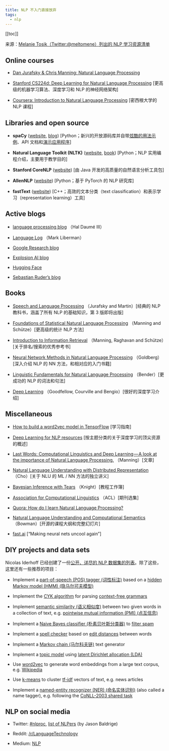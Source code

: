 ```yaml
---
title: NLP 不入门直接放弃
tags:
  - nlp
---
```


[[toc]]

来源：[Melanie Tosik（Twitter:@meltomene）列出的 NLP 学习资源清单](https://towardsdatascience.com/how-to-get-started-in-nlp-6a62aa4eaeff)


## Online courses

- [Dan Jurafsky & Chris Manning: Natural Language Processing](https://www.youtube.com/playlist?list=PL8FFE3F391203C98C)

- [Stanford CS224d: Deep Learning for Natural Language Processing](http://cs224d.stanford.edu/syllabus.html) [更高级的机器学习算法、深度学习和 NLP 的神经网络架构]

- [Coursera: Introduction to Natural Language Processing](https://www.youtube.com/playlist?list=PLLssT5z_DsK8BdawOVCCaTCO99Ya58ryR) [密西根大学的 NLP 课程]

## Libraries and open source

- **spaCy** ([website](https://spacy.io), [blog](https://explosion.ai/blog/))	[Python；新兴的开放源码库并自带[炫酷的用法示例](https://spacy.io/usage/spacy-101)、API 文档和[演示应用程序](https://spacy.io/docs/usage/showcase)]

- **Natural Language Toolkit (NLTK)** ([website](http://www.nltk.org/), [book](http://www.nltk.org/book/))	[Python；NLP 实用编程介绍，主要用于教学目的]

- **Stanford CoreNLP** ([website](https://stanfordnlp.github.io/CoreNLP/))	[由 Java 开发的高质量的自然语言分析工具包]

- **AllenNLP** ([website](https://allennlp.org/))	[Python；基于 PyTorch 的 NLP 研究库]

- **fastText** ([website](https://fasttext.cc/))	[C++；高效的文本分类（text classification）和表示学习（representation learning）工具]

## Active blogs

- [language processing blog](https://nlpers.blogspot.com/natural)	（Hal Daumé III）

- [Language Log](http://languagelog.ldc.upenn.edu/nll/)	（Mark Liberman）

- [Google Research blog](https://research.googleblog.com/)

- [Explosion AI blog](https://explosion.ai/blog/)

- [Hugging Face](https://medium.com/huggingface)

- [Sebastian Ruder’s blog](http://ruder.io/#open)

## Books

- [Speech and Language Processing](https://web.stanford.edu/~jurafsky/slp3/)	（Jurafsky and Martin）[经典的 NLP 教科书，涵盖了所有 NLP 的基础知识，第 3 版即将出版]

- [Foundations of Statistical Natural Language Processing](https://nlp.stanford.edu/fsnlp/)	（Manning and Schütze）[更高级的统计 NLP 方法]

- [Introduction to Information Retrieval](https://nlp.stanford.edu/IR-book/)	（Manning, Raghavan and Schütze）[关于排名/搜索的优秀参考书]

- [Neural Network Methods in Natural Language Processing](https://www.morganclaypool.com/doi/abs/10.2200/S00762ED1V01Y201703HLT037)	（Goldberg）[深入介绍 NLP 的 NN 方法，和相对应的入门书籍]

- [Linguistic Fundamentals for Natural Language Processing](http://www.morganclaypool.com/doi/abs/10.2200/S00493ED1V01Y201303HLT020)	（Bender）[更成功的 NLP 的词法和句法]

- [Deep Learning](http://www.deeplearningbook.org/)	（Goodfellow, Courville and Bengio）[很好的深度学习介绍]

## Miscellaneous

- [How to build a word2vec model in TensorFlow](https://www.tensorflow.org/versions/master/tutorials/word2vec/index.html)	[学习指南]

- [Deep Learning for NLP resources](https://github.com/andrewt3000/dl4nlp)	[按主题分类的关于深度学习的顶尖资源的概述]

- [Last Words: Computational Linguistics and Deep Learning — A look at the importance of Natural Language Processing.](http://mitp.nautil.us/article/170/last-words-computational-linguistics-and-deep-learning)	（Manning）[文章]

- [Natural Language Understanding with Distributed Representation](https://github.com/nyu-dl/NLP_DL_Lecture_Note/blob/master/lecture_note.pdf)	（Cho）[关于 NLU 的 ML / NN 方法的独立讲义]

- [Bayesian Inference with Tears](http://www.isi.edu/natural-language/people/bayes-with-tears.pdf)	（Knight）[教程工作簿]

- [Association for Computational Linguistics](http://aclanthology.info/) （ACL）[期刊选集]

- [Quora: How do I learn Natural Language Processing?](https://www.quora.com/How-do-I-learn-Natural-Language-Processing)

- [Natural Language Understanding and Computational Semantics](https://docs.google.com/document/d/1mkB6KA7KuzNeoc9jW3mfOthv_6Uberxs8l2H7BmJdzg/edit)	（Bowman）[开源的课程大纲和完整幻灯片]

- [fast.ai](http://www.fast.ai/)	[“Making neural nets uncool again”]

## DIY projects and data sets

Nicolas Iderhoff 已经创建了一份[公开、详尽的 NLP 数据集的列表](https://github.com/niderhoff/nlp-datasets)。除了这些，这里还有一些推荐的项目：

- Implement a [part-of-speech (POS) tagger (词性标注)](https://en.wikipedia.org/wiki/Part-of-speech_tagging) based on a [hidden Markov model (HMM) (隐马尔可夫模型)](https://en.wikipedia.org/wiki/Hidden_Markov_model)

- Implement the [CYK algorithm](https://en.wikipedia.org/wiki/CYK_algorithm) for parsing [context-free grammars](https://en.wikipedia.org/wiki/Context-free_grammar)

- Implement [semantic similarity (语义相似度)](https://en.wikipedia.org/wiki/Semantic_similarity) between two given words in a collection of text, e.g. [pointwise mutual information (PMI) (点互信息)](https://en.wikipedia.org/wiki/Pointwise_mutual_information)

- Implement a [Naive Bayes classifier (朴素贝叶斯分类器)](https://en.wikipedia.org/wiki/Naive_Bayes_classifier) to [filter spam](https://en.wikipedia.org/wiki/Naive_Bayes_spam_filtering)

- Implement a [spell checker](https://en.wikipedia.org/wiki/Spell_checker) based on [edit distances](https://en.wikipedia.org/wiki/Edit_distance) between words

- Implement a [Markov chain (马尔科夫链)](https://en.wikipedia.org/wiki/Markov_chain) text generator

- Implement a [topic model](https://en.wikipedia.org/wiki/Topic_model) using [latent Dirichlet allocation (LDA)](https://en.wikipedia.org/wiki/Latent_Dirichlet_allocation)

- Use [word2vec](https://code.google.com/archive/p/word2vec/) to generate word embeddings from a large text corpus, e.g. [Wikipedia](https://en.wikipedia.org/wiki/Wikipedia:Database_download)

- Use [k-means](https://en.wikipedia.org/wiki/K-means_clustering) to cluster [tf-idf](https://en.wikipedia.org/wiki/Tf%E2%80%93idf) vectors of text, e.g. news articles

- Implement a [named-entity recognizer (NER) (命名实体识别)](https://en.wikipedia.org/wiki/Named-entity_recognition) (also called a name tagger), e.g. following the [CoNLL-2003 shared task](https://www.clips.uantwerpen.be/conll2003/ner/)

## NLP on social media

- Twitter: [#nlproc](https://twitter.com/hashtag/nlproc), [list of NLPers](https://twitter.com/hashtag/nlproc) (by Jason Baldrige)

- Reddit: [/r/LanguageTechnology](https://www.reddit.com/r/LanguageTechnology)

- Medium: [NLP](https://medium.com/tag/nlp)
